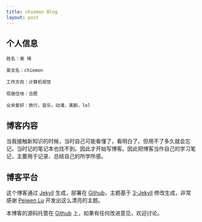 ```yaml
---
title: chiemon Blog
layout: post
---
```


## 个人信息

    姓名：谢 琦

    英文名：chiemon

    工作方向：计算机视觉

    现居住地：合肥

    业余爱好：旅行，音乐，动漫，美剧，lol

## 博客内容

当我接触新知识的时候，当时自己可能看懂了，看明白了。但用不了多久就会忘记。当时记的笔记本也找不到。因此才开始写博客。因此把博客当作自己的学习笔记，主要用于记录、总结自己的所学所感。

## 博客平台

这个博客通过 [Jekyll](http://jekyllrb.com/) 生成，部署在 [Github](https://pages.github.com)，主题基于 [3-Jekyll](https://github.com/P233/3-Jekyll) 修改生成，非常感谢 [Peiwen Lu](https://github.com/P233) 开发出这么漂亮的主题。

本博客的源码托管在 [Github](https://github.com/chiemon/chiemon.github.io) 上，如果有任何改进意见，欢迎讨论。
